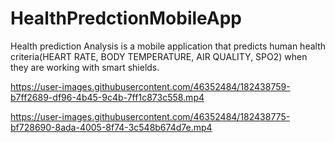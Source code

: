 # HealthPredctionMobileApp
Health prediction Analysis is a mobile application that predicts human health criteria(HEART RATE, BODY TEMPERATURE, AIR QUALITY, SPO2) when they are working with smart shields.



https://user-images.githubusercontent.com/46352484/182438759-b7ff2689-df96-4b45-9c4b-7ff1c873c558.mp4



https://user-images.githubusercontent.com/46352484/182438775-bf728690-8ada-4005-8f74-3c548b674d7e.mp4


